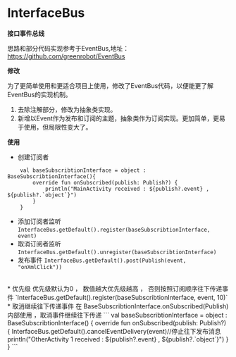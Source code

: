 # InterfaceBus
**接口事件总线**

思路和部分代码实现参考于EventBus,地址：https://github.com/greenrobot/EventBus

**修改**

为了更简单使用和更适合项目上使用，修改了EventBus代码，以便能更了解EventBus的实现机制。
1. 去除注解部分，修改为抽象类实现。
2. 新增以Event作为发布和订阅的主题，抽象类作为订阅实现。更加简单，更易于使用，但局限性变大了。

**使用**
* 创建订阅者
```
    val baseSubscribtionInterface = object : BaseSubscribtionInterface(){
        override fun onSubscribed(publish: Publish?) {
            println("MainActivity received : ${publish?.event} , ${publish?.`object`}")
        }
    }
```
* 添加订阅者监听
`InterfaceBus.getDefault().register(baseSubscribtionInterface, event)`
* 取消订阅者监听
`InterfaceBus.getDefault().unregister(baseSubscribtionInterface)`
* 发布事件
`InterfaceBus.getDefault().post(Publish(event, "onXmlClick"))`
<br />
* 优先级
优先级默认为0 ， 数值越大优先级越高 ， 否则按照订阅顺序往下传递事件
`InterfaceBus.getDefault().register(baseSubscribtionInterface, event, 10)`
<br />
* 取消继续往下传递事件
在 BaseSubscribtionInterface.onSubscribed(Publish) 内部使用 ，取消事件继续往下传递
```
    val baseSubscribtionInterface = object : BaseSubscribtionInterface() {
        override fun onSubscribed(publish: Publish?) {
            InterfaceBus.getDefault().cancelEventDelivery(event)//停止往下发布消息
            println("OtherActivity 1 received : ${publish?.event} , ${publish?.`object`}")
        }
    }
```